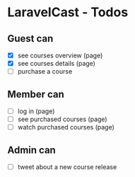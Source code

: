 # LaravelCast - Todos

## Guest can

-   [x] see courses overview (page)
-   [x] see courses details (page)
-   [ ] purchase a course

## Member can

-   [ ] log in (page)
-   [ ] see purchased courses (page)
-   [ ] watch purchased courses (page)

## Admin can

-   [ ] tweet about a new course release
